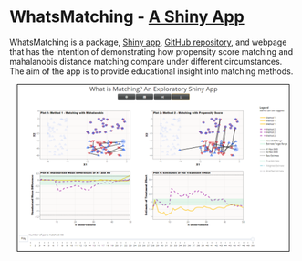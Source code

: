 # WhatsMatching - <a  href="https://jmeyer2482.shinyapps.io/WhatsMatching/" target="_blank"> A Shiny App</a>  
WhatsMatching is a package, <a  href="https://jmeyer2482.shinyapps.io/WhatsMatching/" target="_blank"> Shiny app</a>, <a  href="https://github.com/jmeyer2482/WhatsMatching" target="_blank"> GitHub repository</a>, and webpage that has the intention of demonstrating how propensity score matching and mahalanobis distance matching compare under different circumstances. The aim of the app is to provide educational insight into matching methods.   
  
<style>
.preview {
  border:1px solid black;
  align-self: center;
  margin-left: 2.5%;
  margin-right: 2.5%;
}
</style>

<div class="preview">
  <a href="https://jmeyer2482.shinyapps.io/WhatsMatching/" target="_blank">
    <img  src="man/figures/index_app_preview.png" alt="Fig. 1. App Preview" />
  </a>
</div>

